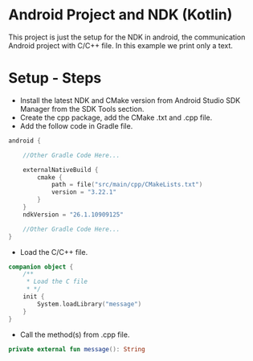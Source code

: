# Android Project and NDK (Kotlin)

This project is just the setup for the NDK in android, the communication Android project with C/C++ file. In this
example we print only a text.

# Setup - Steps

- Install the latest NDK and CMake version from Android Studio SDK Manager from the SDK Tools
  section.
- Create the cpp package, add the CMake .txt and .cpp file.
- Add the follow code in Gradle file.

```Kotlin
android {

    //Other Gradle Code Here...

    externalNativeBuild {
        cmake {
            path = file("src/main/cpp/CMakeLists.txt")
            version = "3.22.1"
        }
    }
    ndkVersion = "26.1.10909125"

    //Other Gradle Code Here...
}
```

- Load the C/C++ file.

```Kotlin
companion object {
    /**
     * Load the C file
     * */
    init {
        System.loadLibrary("message")
    }
}
```

- Call the method(s) from .cpp file.

```Kotlin
private external fun message(): String 
```